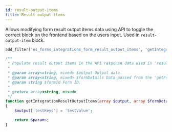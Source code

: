 ```yaml
---
id: result-output-items
title: Result output items
---
```


Allows modifying form result output items data using API to toggle the correct block on the frontend based on the users input. Used in `result-output-item` block.

```php
add_filter('es_forms_integrations_form_result_output_items', 'getIntegrationResultOutputItems', 10, 3);

/**
 * Populate result output items in the API response data used in 'result-output-item' block.
 *
 * @param array<string, mixed> $output Output data.
 * @param array<string, mixed> $formDetails Data passed from the 'getFormDetailsApi' function.
 * @param string $formId Form ID.
 *
 * @return array<string, mixed>
 */
function getIntegrationResultOutputItems(array $output, array $formDetails, string $formId): array
{
	$output['testKeys'] = 'testValue';

	return $params;
}
```


